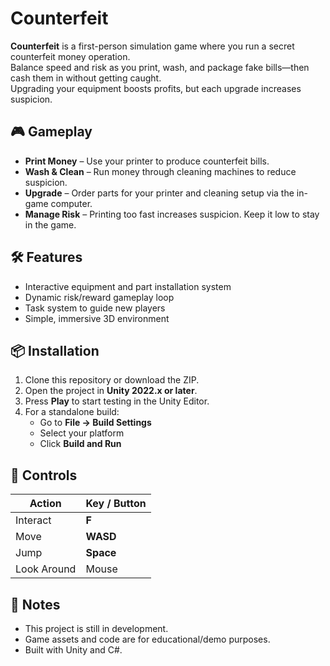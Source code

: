 # Counterfeit

**Counterfeit** is a first-person simulation game where you run a secret counterfeit money operation.  
Balance speed and risk as you print, wash, and package fake bills—then cash them in without getting caught.  
Upgrading your equipment boosts profits, but each upgrade increases suspicion.

## 🎮 Gameplay
- **Print Money** – Use your printer to produce counterfeit bills.
- **Wash & Clean** – Run money through cleaning machines to reduce suspicion.
- **Upgrade** – Order parts for your printer and cleaning setup via the in-game computer.
- **Manage Risk** – Printing too fast increases suspicion. Keep it low to stay in the game.

## 🛠 Features
- Interactive equipment and part installation system  
- Dynamic risk/reward gameplay loop  
- Task system to guide new players  
- Simple, immersive 3D environment  

## 📦 Installation
1. Clone this repository or download the ZIP.
2. Open the project in **Unity 2022.x or later**.
3. Press **Play** to start testing in the Unity Editor.
4. For a standalone build:
   - Go to **File → Build Settings**
   - Select your platform
   - Click **Build and Run**

## 🎯 Controls
| Action           | Key / Button |
|------------------|--------------|
| Interact         | **F**        |
| Move             | **WASD**     |
| Jump             | **Space**    |
| Look Around      | Mouse        |

## 📌 Notes
- This project is still in development.
- Game assets and code are for educational/demo purposes.
- Built with Unity and C#.
